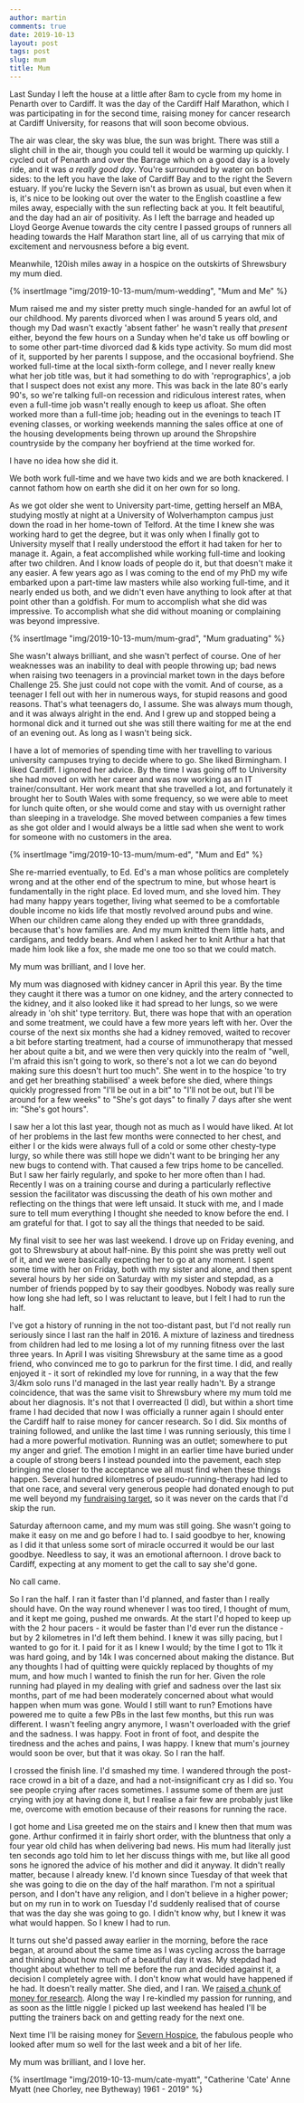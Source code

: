 ```yaml
---
author: martin
comments: true
date: 2019-10-13
layout: post
tags: post
slug: mum
title: Mum
---
```


Last Sunday I left the house at a little after 8am to cycle from my home in Penarth over to Cardiff. It was the day of the Cardiff Half Marathon, which I was participating in for the second time, raising money for cancer research at Cardiff University, for reasons that will soon become obvious. 

The air was clear, the sky was blue, the sun was bright. There was still a slight chill in the air, though you could tell it would be warming up quickly. I cycled out of Penarth and over the Barrage which on a good day is a lovely ride, and it was *a really good day*. You're surrounded by water on both sides: to the left you have the lake of Cardiff Bay and to the right the Severn estuary. If you're lucky the Severn isn't as brown as usual, but even when it is, it's nice to be looking out over the water to the English coastline a few miles away, especially with the sun reflecting back at you. It felt beautiful, and the day had an air of positivity. As I left the barrage and headed up Lloyd George Avenue towards the city centre I passed groups of runners all heading towards the Half Marathon start line, all of us carrying that mix of excitement and nervousness before a big event.

Meanwhile, 120ish miles away in a hospice on the outskirts of Shrewsbury my mum died.

{% insertImage "img/2019-10-13-mum/mum-wedding", "Mum and Me" %}

Mum raised me and my sister pretty much single-handed for an awful lot of our childhood. My parents divorced when I was around 5 years old, and though my Dad wasn't exactly 'absent father' he wasn't really that *present* either, beyond the few hours on a Sunday when he'd take us off bowling or to some other part-time divorced dad & kids type activity. So mum did most of it, supported by her parents I suppose, and the occasional boyfriend. She worked full-time at the local sixth-form college, and I never really knew what her job title was, but it had something to do with 'reprographics', a job that I suspect does not exist any more. This was back in the late 80's early 90's, so we're talking full-on recession and ridiculous interest rates, when even a full-time job wasn't really enough to keep us afloat. She often worked more than a full-time job; heading out in the evenings to teach IT evening classes, or working weekends manning the sales office at one of the housing developments being thrown up around the Shropshire countryside by the company her boyfriend at the time worked for.

I have no idea how she did it. 

We both work full-time and we have two kids and we are both knackered. I cannot fathom how on earth she did it on her own for so long.

As we got older she went to University part-time, getting herself an MBA, studying mostly at night at a University of Wolverhampton campus just down the road in her home-town of Telford. At the time I knew she was working hard to get the degree, but it was only when I finally got to University myself that I really understood the effort it had taken for her to manage it. Again, a feat accomplished while working full-time and looking after two children. And I know loads of people do it, but that doesn't make it any easier. A few years ago as I was coming to the end of my PhD my wife embarked upon a part-time law masters while also working full-time, and it nearly ended us both, and we didn't even have anything to look after at that point other than a goldfish. For mum to accomplish what she did was impressive. To accomplish what she did without moaning or complaining was beyond impressive. 

{% insertImage "img/2019-10-13-mum/mum-grad", "Mum graduating" %}

She wasn't always brilliant, and she wasn't perfect of course. One of her weaknesses was an inability to deal with people throwing up; bad news when raising two teenagers in a provincial market town in the days before Challenge 25. She just could not cope with the vomit. And of course, as a teenager I fell out with her in numerous ways, for stupid reasons and good reasons. That's what teenagers do, I assume. She was always mum though, and it was always alright in the end. And I grew up and stopped being a hormonal dick and it turned out she was still there waiting for me at the end of an evening out. As long as I wasn't being sick. 

I have a lot of memories of spending time with her travelling to various university campuses trying to decide where to go. She liked Birmingham. I liked Cardiff. I ignored her advice. By the time I was going off to University she had moved on with her career and was now working as an IT trainer/consultant. Her work meant that she travelled a lot, and fortunately it brought her to South Wales with some frequency, so we were able to meet for lunch quite often, or she would come and stay with us overnight rather than sleeping in a travelodge. She moved between companies a few times as she got older and I would always be a little sad when she went to work for someone with no customers in the area.

{% insertImage "img/2019-10-13-mum/mum-ed", "Mum and Ed" %}

She re-married eventually, to Ed. Ed's a man whose politics are completely wrong and at the other end of the spectrum to mine, but whose heart is fundamentally in the right place. Ed loved mum, and she loved him. They had many happy years together, living what seemed to be a comfortable double income no kids life that mostly revolved around pubs and wine. When our children came along they ended up with three granddads, because that's how families are. And my mum knitted them little hats, and cardigans, and teddy bears. And when I asked her to knit Arthur a hat that made him look like a fox, she made me one too so that we could match. 

My mum was brilliant, and I love her.

My mum was diagnosed with kidney cancer in April this year. By the time they caught it there was a tumor on one kidney, and the artery connected to the kidney, and it also looked like it had spread to her lungs, so we were already in 'oh shit' type territory. But, there was hope that with an operation and some treatment, we could have a few more years left with her. Over the course of the next six months she had a kidney removed, waited to recover a bit before starting treatment, had a course of immunotherapy that messed her about quite a bit, and we were then very quickly into the realm of "well, I'm afraid this isn't going to work, so there's not a lot we can do beyond making sure this doesn't hurt too much". She went in to the hospice 'to try and get her breathing stabilised' a week before she died, where things quickly progressed from "I'll be out in a bit" to "I'll not be out, but I'll be around for a few weeks" to "She's got days" to finally 7 days after she went in: "She's got hours".

I saw her a lot this last year, though not as much as I would have liked. At lot of her problems in the last few months were connected to her chest, and either I or the kids were always full of a cold or some other chesty-type lurgy, so while there was still hope we didn't want to be bringing her any new bugs to contend with. That caused a few trips home to be cancelled. But I saw her fairly regularly, and spoke to her more often than I had. Recently I was on a training course and during a particularly reflective session the facilitator was discussing the death of his own mother and reflecting on the things that were left unsaid. It stuck with me, and I made sure to tell mum everything I thought she needed to know before the end. I am grateful for that. I got to say all the things that needed to be said.

My final visit to see her was last weekend. I drove up on Friday evening, and got to Shrewsbury at about half-nine. By this point she was pretty well out of it, and we were basically expecting her to go at any moment. I spent some time with her on Friday, both with my sister and alone, and then spent several hours by her side on Saturday with my sister and stepdad, as a number of friends popped by to say their goodbyes. Nobody was really sure how long she had left, so I was reluctant to leave, but I felt I had to run the half.

I've got a history of running in the not too-distant past, but I'd not really run seriously since I last ran the half in 2016. A mixture of laziness and tiredness from children had led to me losing a lot of my running fitness over the last three years. In April I was visiting Shrewsbury at the same time as a good friend, who convinced me to go to parkrun for the first time. I did, and really enjoyed it - it sort of rekindled my love for running, in a way that the few 3/4km solo runs I'd managed in the last year really hadn't. By a strange coincidence, that was the same visit to Shrewsbury where my mum told me about her diagnosis. It's not that I overreacted (I did), but within a short time frame I had decided that now I was officially a runner again I should enter the Cardiff half to raise money for cancer research. So I did. Six months of training followed, and unlike the last time I was running seriously, this time I had a more powerful motivation. Running was an outlet; somewhere to put my anger and grief. The emotion I might in an earlier time have buried under a couple of strong beers I instead pounded into the pavement, each step bringing me closer to the acceptance we all must find when these things happen. Several hundred kilometres of pseudo-running-therapy had led to that one race, and several very generous people had donated enough to put me well beyond my [fundraising target](https://www.justgiving.com/fundraising/mjc-cardiffhalf2019), so it was never on the cards that I'd skip the run. 

Saturday afternoon came, and my mum was still going. She wasn't going to make it easy on me and go before I had to. I said goodbye to her, knowing as I did it that unless some sort of miracle occurred  it would be our last goodbye. Needless to say, it was an emotional afternoon. I drove back to Cardiff, expecting at any moment to get the call to say she'd gone.

No call came.

So I ran the half. I ran it faster than I'd planned, and faster than I really should have. On the way round whenever I was too tired, I thought of mum, and it kept me going, pushed me onwards. At the start I'd hoped to keep up with the 2 hour pacers - it would be faster than I'd ever run the distance - but by 2 kilometres in I'd left them behind. I knew it was silly pacing, but I wanted to go for it. I paid for it as I knew I would; by the time I got to 11k it was hard going, and by 14k I was concerned about making the distance. But any thoughts I had of quitting were quickly replaced by thoughts of my mum, and how much I wanted to finish the run for her. Given the role running had played in my dealing with grief and sadness over the last six months, part of me had been moderately concerned about what would happen when mum was gone. Would I still want to run? Emotions have powered me to quite a few PBs in the last few months, but this run was different. I wasn't feeling angry anymore, I wasn't overloaded with the grief and the sadness. I was happy. Foot in front of foot, and despite the tiredness and the aches and pains, I was happy. I knew that mum's journey would soon be over, but that it was okay. So I ran the half.

I crossed the finish line. I'd smashed my time. I wandered through the post-race crowd in a bit of a daze, and had a not-insignificant cry as I did so. You see people crying after races sometimes. I assume some of them are just crying with joy at having done it, but I realise a fair few are probably just like me, overcome with emotion because of their reasons for running the race.

I got home and Lisa greeted me on the stairs and I knew then that mum was gone. Arthur confirmed it in fairly short order, with the bluntness that only a four year old child has when delivering bad news. His mum had literally just ten seconds ago told him to let her discuss things with me, but like all good sons he ignored the advice of his mother and did it anyway. It didn't really matter, because I already knew. I'd known since Tuesday of that week that she was going to die on the day of the half marathon. I'm not a spiritual person, and I don't have any religion, and I don't believe in a higher power; but on my run in to work on Tuesday I'd suddenly realised that of course that was the day she was going to go. I didn't know why, but I knew it was what would happen. So I knew I had to run.

It turns out she'd passed away earlier in the morning, before the race began, at around about the same time as I was cycling across the barrage and thinking about how much of a beautiful day it was. My stepdad had thought about whether to tell me before the run and decided against it, a decision I completely agree with. I don't know what would have happened if he had. It doesn't really matter. She died, and I ran. We [raised a chunk of money for research](https://www.justgiving.com/fundraising/mjc-cardiffhalf2019). Along the way I re-kindled my passion for running, and as soon as the little niggle I picked up last weekend has healed I'll be putting the trainers back on and getting ready for the next one. 


Next time I'll be raising money for [Severn Hospice](https://www.severnhospice.org.uk/), the fabulous people who looked after mum so well for the last week and a bit of her life.


My mum was brilliant, and I love her.

{% insertImage "img/2019-10-13-mum/cate-myatt", "Catherine 'Cate' Anne Myatt (nee Chorley, nee Bytheway) 1961 - 2019" %}






